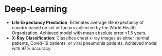 # Deep-Learning

- **Life Expectancy Prediction**: Estimates average life expectancy of country based on set of factors collected by the World Health Organization. Achieved model with mean absolute error <1.5 years.
- **X-Ray Classification**: Classifies chest x-ray images as either normal patients, Covid-19 patients, or viral pneumonia patients. Achieved model with 97% accuracy. 
